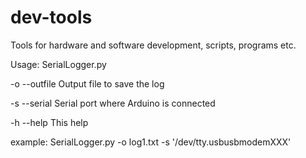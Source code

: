 dev-tools
=========

Tools for hardware and software development, scripts, programs etc.

Usage: SerialLogger.py

-o	--outfile	Output file to save the log

-s	--serial	Serial port where Arduino is connected

-h	--help		This help

example: SerialLogger.py -o log1.txt -s '/dev/tty.usbusbmodemXXX'
